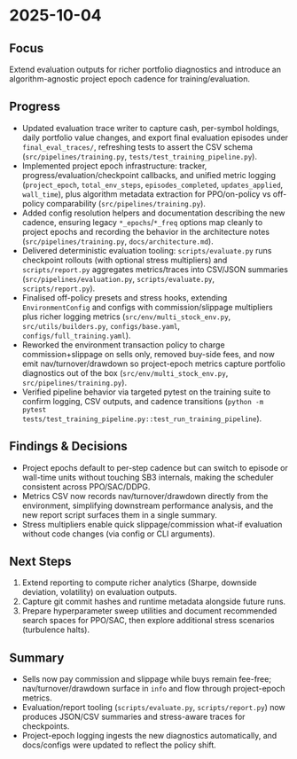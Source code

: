 # 2025-10-04

## Focus
Extend evaluation outputs for richer portfolio diagnostics and introduce an algorithm-agnostic project epoch cadence for training/evaluation.

## Progress
- Updated evaluation trace writer to capture cash, per-symbol holdings, daily portfolio value changes, and export final evaluation episodes under `final_eval_traces/`, refreshing tests to assert the CSV schema (`src/pipelines/training.py`, `tests/test_training_pipeline.py`).
- Implemented project epoch infrastructure: tracker, progress/evaluation/checkpoint callbacks, and unified metric logging (`project_epoch`, `total_env_steps`, `episodes_completed`, `updates_applied`, `wall_time`), plus algorithm metadata extraction for PPO/on-policy vs off-policy comparability (`src/pipelines/training.py`).
- Added config resolution helpers and documentation describing the new cadence, ensuring legacy `*_epochs`/`*_freq` options map cleanly to project epochs and recording the behavior in the architecture notes (`src/pipelines/training.py`, `docs/architecture.md`).
- Delivered deterministic evaluation tooling: `scripts/evaluate.py` runs checkpoint rollouts (with optional stress multipliers) and `scripts/report.py` aggregates metrics/traces into CSV/JSON summaries (`src/pipelines/evaluation.py`, `scripts/evaluate.py`, `scripts/report.py`).
- Finalised off-policy presets and stress hooks, extending `EnvironmentConfig` and configs with commission/slippage multipliers plus richer logging metrics (`src/env/multi_stock_env.py`, `src/utils/builders.py`, `configs/base.yaml`, `configs/full_training.yaml`).
- Reworked the environment transaction policy to charge commission+slippage on sells only, removed buy-side fees, and now emit nav/turnover/drawdown so project-epoch metrics capture portfolio diagnostics out of the box (`src/env/multi_stock_env.py`, `src/pipelines/training.py`).
- Verified pipeline behavior via targeted pytest on the training suite to confirm logging, CSV outputs, and cadence transitions (`python -m pytest tests/test_training_pipeline.py::test_run_training_pipeline`).

## Findings & Decisions
- Project epochs default to per-step cadence but can switch to episode or wall-time units without touching SB3 internals, making the scheduler consistent across PPO/SAC/DDPG.
- Metrics CSV now records nav/turnover/drawdown directly from the environment, simplifying downstream performance analysis, and the new report script surfaces them in a single summary.
- Stress multipliers enable quick slippage/commission what-if evaluation without code changes (via config or CLI arguments).

## Next Steps
1. Extend reporting to compute richer analytics (Sharpe, downside deviation, volatility) on evaluation outputs.
2. Capture git commit hashes and runtime metadata alongside future runs.
3. Prepare hyperparameter sweep utilities and document recommended search spaces for PPO/SAC, then explore additional stress scenarios (turbulence halts).

## Summary
- Sells now pay commission and slippage while buys remain fee-free; nav/turnover/drawdown surface in `info` and flow through project-epoch metrics.
- Evaluation/report tooling (`scripts/evaluate.py`, `scripts/report.py`) now produces JSON/CSV summaries and stress-aware traces for checkpoints.
- Project-epoch logging ingests the new diagnostics automatically, and docs/configs were updated to reflect the policy shift.
